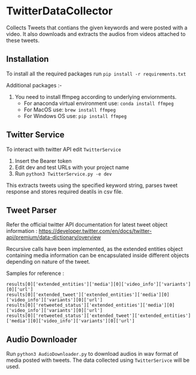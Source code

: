 # TwitterDataCollector
Collects Tweets that contians the given keywords and were posted with a video. It also downloads and extracts the audios from videos attached to these tweets.

## Installation
To install all the required packages run
`pip install -r requirements.txt`
  
Additional packages :-
1. You need to install ffmpeg according to underlying enviornments.
    * For anaconda virtual environment use: `conda install ffmpeg`
    * For MacOS use: `brew install ffmpeg`
    * For Windows OS use: `pip install ffmpeg`

## Twitter Service
To interact with twitter API edit `TwitterService`
1. Insert the Bearer token 
2. Edit dev and test URLs with your project name
3. Run `python3 TwitterService.py -e dev`

This extracts tweets using the specified keyword string, parses tweet response and stores required deatils in csv file.

## Tweet Parser
Refer the official twitter API documentation for latest tweet object information : https://developer.twitter.com/en/docs/twitter-api/premium/data-dictionary/overview

Recursive calls have been implemented, as the extended entities object containing media information can be encapsulated inside different objects depending on nature of the tweet.

Samples for reference :
```
results[0]['extended_entities']['media'][0]['video_info']['variants'][0]['url']
results[0]['extended_tweet']['extended_entities']['media'][0]['video_info']['variants'][0]['url']
results[0]['retweeted_status']['extended_entities']['media'][0]['video_info']['variants'][0]['url']
results[0]['retweeted_status']['extended_tweet']['extended_entities']['media'][0]['video_info']['variants'][0]['url']
```

## Audio Downloader
Run `python3 AudioDownloader.py` to download audios in wav format of media posted with tweets. The data collected using `TwitterSerivce` will be used.
